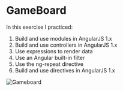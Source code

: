 # GameBoard
In this exercise I practiced:
1. Build and use modules in AngularJS 1.x
2. Build and use controllers in AngularJS 1.x
3. Use expressions to render data
4. Use an Angular built-in filter
5. Use the ng-repeat directive
6. Build and use directives in AngularJS 1.x
 <img src="https://res.cloudinary.com/mokaweb/image/upload/v1591476454/Codecademy%20Angular/Gameboard.png" alt="Gameboard">

